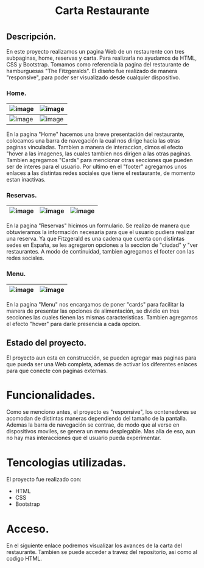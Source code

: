 # <h1 align="center"> <strong>Carta Restaurante</strong><h1/>

## Descripción.
  
En este proyecto realizamos un pagina Web de un restaurente con tres subpaginas, home, reservas y carta. Para realizarla no ayudamos de HTML, CSS y Bootstrap. Tomamos como referencia la pagina del restaurante de hamburguesas "The Fitzgeralds". El diseño fue realizado de manera "responsive", para poder ser visualizado desde cualquier dispositivo.
  
   ### Home.
    
  |![image](https://user-images.githubusercontent.com/122813777/215543190-2d339750-7168-4e6f-8249-ee2718428a67.png)|![image](https://user-images.githubusercontent.com/122813777/215543649-3d9cf116-7fe5-425e-9b9a-831cef1e0f63.png)|
  |-|-|
  |![image](https://user-images.githubusercontent.com/122813777/215543927-0c47dccc-be33-4349-9c3f-369e56d4ceb1.png)|![image](https://user-images.githubusercontent.com/122813777/215544108-c8673d30-4a00-453a-aa04-e86f5900061a.png)|
  
  En la pagina "Home" hacemos una breve presentación del restaurante, colocamos una barra de navegación la cual nos dirige hacia las otras paginas vinculadas. Tambien a manera de interaccion, dimos el efecto "hover a las imagenes, las cuales tambien nos dirigen a las otras paginas. Tambien agregamos "Cards" para mencionar otras secciones que pueden ser de interes para el usuario. Por ultimo en el "footer" agregamos unos enlaces a las distintas redes sociales que tiene el restaurante, de momento estan inactivas.
  
  ### Reservas.
  
  |![image](https://user-images.githubusercontent.com/122813777/215545888-267f26d4-ab9b-45cf-b827-d16a56c2808c.png)|![image](https://user-images.githubusercontent.com/122813777/215547126-2639e0d8-6e10-44b4-ba5d-e6b5f184410e.png)|![image](https://user-images.githubusercontent.com/122813777/215547481-60f5c725-5485-415d-b6cc-94223109c712.png)|
  |-|-|-|
  
  En la pagina "Reservas" hicimos un formulario. Se realizo de manera que obtuvieramos la información necesaria para que el usuario pudiera realizar una reserva. Ya que Fitzgerald es una cadena que cuenta con distintas sedes en España, se les agregaron opciones a la seccion de "ciudad" y "ver restaurantes. A modo de continuidad, tambien agregamos el footer con las redes sociales.

  
  ### Menu.
  
  |![image](https://user-images.githubusercontent.com/122813777/215549983-d76aa13a-8736-4171-b1fe-39ae3ea86ac8.png)|![image](https://user-images.githubusercontent.com/122813777/215550122-662be5ab-e1c7-4676-96a8-48416999050f.png)|
  |-|-|
  
  En la pagina "Menu" nos encargamos de poner "cards" para facilitar la manera de presentar las opciones de alimentación, se dividio en tres secciones las cuales tienen las mismas caracteristicas. Tambien agregamos el efecto "hover" para darle presencia a cada opcion. 
    
 
  
## Estado del proyecto.
  
  El proyecto aun esta en construcción, se pueden agregar mas paginas para que pueda ser una Web completa, ademas de activar los diferentes enlaces para que conecte con paginas externas.
  
# Funcionalidades.
  
  Como se menciono antes, el proyecto es "responsive", los ocntenedores se acomodan de distintas maneras dependiendo del tamaño de la pantalla. Ademas la barra de navegación se contrae, de modo que al verse en dispositivos moviles, se genera un menu desplegable. Mas alla de eso, aun no hay mas interacciones que el usuario pueda experimentar.    
  
# Tencologias utilizadas.
  
  El proyecto fue realizado con:
  - HTML
  - CSS
  - Bootstrap

# Acceso.

 En el siguiente enlace podremos visualizar los avances de la carta del restaurante. Tambien se puede acceder a travez del repositorio, asi como al codigo HTML.
 

